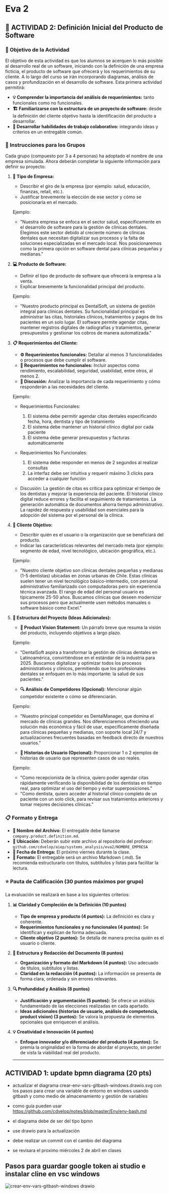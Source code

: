 # Eva 2
## 🎯 ACTIVIDAD 2: Definición Inicial del Producto de Software

### 🎯 Objetivo de la Actividad

El objetivo de esta actividad es que los alumnos se acerquen lo más posible al desarrollo real de un software, iniciando con la definición de una empresa ficticia, el producto de software que ofrecerá y los requerimientos de su cliente. A lo largo del curso se irán incorporando diagramas, análisis de casos y profundización en el desarrollo de software. Esta primera actividad permitirá:

- **💡 Comprender la importancia del análisis de requerimientos:** tanto funcionales como no funcionales.
- **🏗️ Familiarizarse con la estructura de un proyecto de software:** desde la definición del cliente objetivo hasta la identificación del producto a desarrollar.
- **🤝 Desarrollar habilidades de trabajo colaborativo:** integrando ideas y criterios en un entregable común.

### 📝 Instrucciones para los Grupos

Cada grupo (compuesto por 3 a 4 personas) ha adoptado el nombre de una empresa simulada. Ahora deberán completar la siguiente información para definir su proyecto:

1. **🏢 Tipo de Empresa:**  
   - Describir el giro de la empresa (por ejemplo: salud, educación, finanzas, retail, etc.).
   - Justificar brevemente la elección de ese sector y cómo se posicionaría en el mercado.
   
   Ejemplo: 
   - "Nuestra empresa se enfoca en el sector salud, específicamente en el desarrollo de software para la gestión de clínicas dentales. Elegimos este sector debido al creciente número de clínicas dentales que necesitan digitalizar sus procesos y la falta de soluciones especializadas en el mercado local. Nos posicionaremos como la primera opción en software dental para clínicas pequeñas y medianas."
   
2. **💻 Producto de Software:**  
   - Definir el tipo de producto de software que ofrecerá la empresa a la venta.  
   - Explicar brevemente la funcionalidad principal del producto.

   Ejemplo:
   - "Nuestro producto principal es DentalSoft, un sistema de gestión integral para clínicas dentales. Su funcionalidad principal es administrar las citas, historiales clínicos, tratamientos y pagos de los pacientes en un solo lugar. El software permite agendar citas, mantener registros digitales de radiografías y tratamientos, generar presupuestos y gestionar los cobros de manera automatizada."

3. **📋 Requerimientos del Cliente:**  
    - **⚙️ Requerimientos funcionales:** Detallar al menos 3 funcionalidades o procesos que debe cumplir el software.
    - **🔧 Requerimientos no funcionales:** Incluir aspectos como rendimiento, escalabilidad, seguridad, usabilidad, entre otros, al menos 2.
    - **💭 Discusión:** Analizar la importancia de cada requerimiento y cómo responderán a las necesidades del cliente.

    Ejemplo:
    - Requerimientos Funcionales:
      1. El sistema debe permitir agendar citas dentales especificando fecha, hora, dentista y tipo de tratamiento
      2. El sistema debe mantener un historial clínico digital por cada paciente
      3. El sistema debe generar presupuestos y facturas automáticamente
   
    - Requerimientos No Funcionales:
      1. El sistema debe responder en menos de 2 segundos al realizar consultas
      2. La interfaz debe ser intuitiva y requerir máximo 3 clicks para acceder a cualquier función
   
    - Discusión:
      La gestión de citas es crítica para optimizar el tiempo de los dentistas y mejorar la experiencia del paciente. El historial clínico digital reduce errores y facilita el seguimiento de tratamientos. La generación automática de documentos ahorra tiempo administrativo. La rapidez de respuesta y usabilidad son esenciales para la adopción del sistema por el personal de la clínica.
      
4. **👥 Cliente Objetivo:**  
   - Describir quién es el usuario o la organización que se beneficiará del producto.
   - Indicar las características relevantes del mercado meta (por ejemplo: segmento de edad, nivel tecnológico, ubicación geográfica, etc.).

   Ejemplo:
   - "Nuestro cliente objetivo son clínicas dentales pequeñas y medianas (1-5 dentistas) ubicadas en zonas urbanas de Chile. Estas clínicas suelen tener un nivel tecnológico básico-intermedio, con personal administrativo familiarizado con computadoras pero sin experiencia técnica avanzada. El rango de edad del personal usuario es típicamente 25-50 años. Buscamos clínicas que deseen modernizar sus procesos pero que actualmente usen métodos manuales o software básico como Excel."
   
5. **🚀 Estructura del Proyecto (Ideas Adicionales):**  
   - **🎯 Product Vision Statement:** Un párrafo breve que resuma la visión del producto, incluyendo objetivos a largo plazo.
   
   Ejemplo:
   - "DentalSoft aspira a transformar la gestión de clínicas dentales en Latinoamérica, convirtiéndose en el estándar de la industria para 2025. Buscamos digitalizar y optimizar todos los procesos administrativos y clínicos, permitiendo que los profesionales dentales se enfoquen en lo más importante: la salud de sus pacientes."

   - **🔍 Análisis de Competidores (Opcional):** Mencionar algún competidor existente o cómo se diferenciarán.
   
   Ejemplo:
   - "Nuestro principal competidor es DentalManager, que domina el mercado de clínicas grandes. Nos diferenciaremos ofreciendo una solución más económica y fácil de usar, específicamente diseñada para clínicas pequeñas y medianas, con soporte local 24/7 y actualizaciones frecuentes basadas en feedback directo de nuestros usuarios."

   - **👤 Historias de Usuario (Opcional):** Proporcionar 1 o 2 ejemplos de historias de usuario que representen casos de uso reales.
   
   Ejemplo:
   - "Como recepcionista de la clínica, quiero poder agendar citas rápidamente verificando la disponibilidad de los dentistas en tiempo real, para optimizar el uso del tiempo y evitar superposiciones."
   - "Como dentista, quiero acceder al historial clínico completo de un paciente con un solo click, para revisar sus tratamientos anteriores y tomar mejores decisiones clínicas."

### 📋 Formato y Entrega

- **📁 Nombre del Archivo:** El entregable debe llamarse `company.product.definition.md`.
- **📂 Ubicación:** Deberán subir este archivo al repositorio del profesor:  
  `github.com/cdvelop/aiep/systems_analysis/eva2/NOMBRE_EMPRESA`
- **📅 Fecha de Entrega:** El próximo viernes durante la clase.
- **📝 Formato:** El entregable será un archivo Markdown (.md). Se recomienda estructurarlo con títulos, subtítulos y listas para facilitar la lectura.

### ⭐ Pauta de Calificación (30 puntos máximos por grupo)

La evaluación se realizará en base a los siguientes criterios:

1. **📊 Claridad y Compleción de la Definición (10 puntos)**
   - **Tipo de empresa y producto (4 puntos):** La definición es clara y coherente.
   - **Requerimientos funcionales y no funcionales (4 puntos):** Se identifican y explican de forma adecuada.
   - **Cliente objetivo (2 puntos):** Se detalla de manera precisa quién es el usuario o cliente.

2. **📝 Estructura y Redacción del Documento (8 puntos)**
   - **Organización y formato del Markdown (4 puntos):** Uso adecuado de títulos, subtítulos y listas.
   - **Claridad en la redacción (4 puntos):** La información se presenta de forma clara, ordenada y sin errores relevantes.

3. **🔍 Profundidad y Análisis (8 puntos)**
   - **Justificación y argumentación (5 puntos):** Se ofrece un análisis fundamentado de las elecciones realizadas en cada apartado.
   - **Ideas adicionales (historias de usuario, análisis de competencia, product vision) (3 puntos):** Se valora la propuesta de elementos opcionales que enriquecen el análisis.

4. **💡 Creatividad e Innovación (4 puntos)**
   - **Enfoque innovador y/o diferenciador del producto (4 puntos):** Se premia la originalidad en la forma de abordar el proyecto, sin perder de vista la viabilidad real del producto.
   
   ---

## ACTIVIDAD 1: update bpmn diagrama (20 pts)

- actualizar el diagrama crear-env-vars-gitbash-windows.drawio.svg con los pasos para crear una variable de entorno en windows usando gitbash y como medio de almacenamiento y gestión de variables

- como guía pueden usar https://github.com/cdvelop/notes/blob/master/Env/env-bash.md

- el diagrama debe de ser del tipo bpmn

- use drawio para la actualización

- debe realizar un commit con el cambio del diagrama 

- se revisara el proximo miércoles 2 de abril en clases


## Pasos para guardar google token ai studio e instalar cline en vsc windows
![crear-env-vars-gitbash-windows drawio](crear-env-vars-gitbash-windows.drawio.svg)
